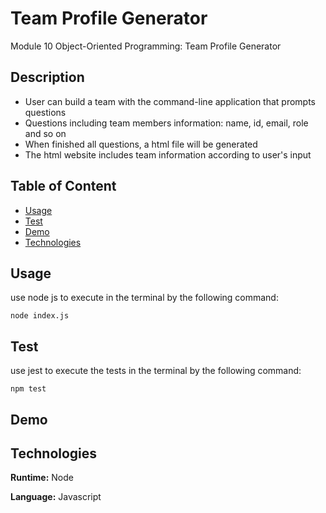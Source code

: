 # Team Profile Generator
Module 10 Object-Oriented Programming: Team Profile Generator

## Description

- User can build a team with the command-line application that prompts questions
- Questions including team members information: name, id, email, role and so on
- When finished all questions, a html file will be generated
- The html website includes team information according to user's input 

## Table of Content
  * [Usage](#usage)
  * [Test](#Test)
  * [Demo](#Demo)
  * [Technologies](#Technologies)
  

## Usage

use node js to execute in the terminal by the following command:
```
node index.js
```


## Test


use jest to execute the tests in the terminal by the following command:
```
npm test
```
## Demo


## Technologies 

**Runtime:** Node

**Language:** Javascript
